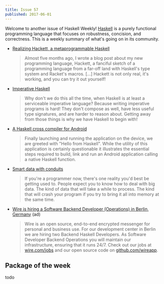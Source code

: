 ```yaml
---
title: Issue 57
published: 2017-06-01
---
```


Welcome to another issue of Haskell Weekly!
[Haskell](https://haskell-lang.org) is a purely functional programming language that focuses on robustness, concision, and correctness.
This is a weekly summary of what's going on in its community.

-   [Realizing Hackett, a metaprogrammable Haskell](https://lexi-lambda.github.io/blog/2017/05/27/realizing-hackett-a-metaprogrammable-haskell/)

    > Almost five months ago, I wrote a blog post about my new programming language, Hackett, a fanciful sketch of a programming language from a far-off land with Haskell's type system and Racket's macros. [...] Hackett is not only real, it's working, and you can try it out yourself!

-   [Imperative Haskell](http://vaibhavsagar.com/blog/2017/05/29/imperative-haskell/)

    > Why don't we do this all the time, when Haskell is at least a serviceable imperative language? Because writing imperative programs is hard! They don't compose as well, have less useful type signatures, and are harder to reason about. Getting away from those things is why we have Haskell to begin with!

-   [A Haskell cross compiler for Android](https://medium.com/@zw3rk/a-haskell-cross-compiler-for-android-8e297cb74e8a)

    > Finally launching and running the application on the device, we are greeted with "Hello from Haskell". While the utility of this application is certainly questionable it illustrates the essential steps required to build, link and run an Android application calling a native Haskell function.

-   [Smart data with conduits](https://mmhaskell.com/blog/2017/5/29/smart-data-with-conduits)

    > If you're a programmer now, there's one reality you'd best be getting used to. People expect you to know how to deal with big data. The kind of data that will take a while to process. The kind that will crash your program if you try to bring it all into memory at the same time.

-   [Wire is hiring a Software Backend Developer (Operations) in Berlin, Germany](https://wire.softgarden.io/job/1022464?l=en) (ad)

    > Wire is an open source, end-to-end encrypted messenger for personal and business use. For our development center in Berlin we are hiring two Backend Haskell Developers. As Software Developer Backend Operations you will maintain our infrastructure, ensuring that it runs 24/7. Check out our jobs at [wire.com/jobs](https://wire.com/en/jobs/) and our open source code on [github.com/wireapp](https://github.com/wireapp).

## Package of the week

todo
